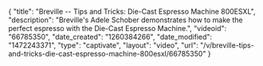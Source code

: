 {
    "title": "Breville -- Tips and Tricks: Die-Cast Espresso Machine 800ESXL",
    "description": "Breville's Adele Schober demonstrates how to make the perfect espresso with the Die-Cast Espresso Machine.",
    "videoid": "66785350",
    "date_created": "1260384266",
    "date_modified": "1472243371",
    "type": "captivate",
    "layout": "video",
    "url": "\/v\/breville-tips-and-tricks-die-cast-espresso-machine-800esxl\/66785350"
}